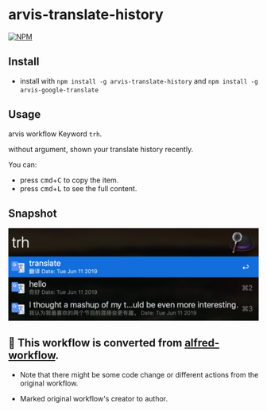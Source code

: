 # arvis-translate-history

[![NPM](https://nodei.co/npm/arvis-translate-history.png)](https://nodei.co/npm/arvis-translate-history/)

## Install

- install with `npm install -g arvis-translate-history` and `npm install -g arvis-google-translate`

## Usage

arvis workflow Keyword `trh`.

without argument, shown your translate history recently.

You can:

- press <kbd>cmd</kbd>+<kbd>C</kbd> to copy the item.
- press <kbd>cmd</kbd>+<kbd>L</kbd> to see the full content.

## Snapshot

![general.png](media/general.png)

## 🔗 This workflow is converted from [alfred-workflow](https://github.com/xfslove/alfred-translate-history).

* Note that there might be some code change or different actions from the original workflow.

* Marked original workflow's creator to author.
